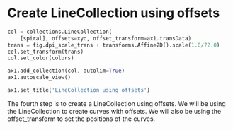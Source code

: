# Create LineCollection using offsets

```python
col = collections.LineCollection(
    [spiral], offsets=xyo, offset_transform=ax1.transData)
trans = fig.dpi_scale_trans + transforms.Affine2D().scale(1.0/72.0)
col.set_transform(trans)
col.set_color(colors)

ax1.add_collection(col, autolim=True)
ax1.autoscale_view()

ax1.set_title('LineCollection using offsets')
```

The fourth step is to create a LineCollection using offsets. We will be using the LineCollection to create curves with offsets. We will also be using the offset_transform to set the positions of the curves.
